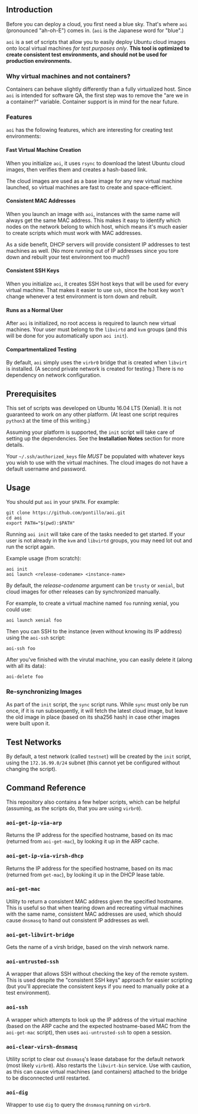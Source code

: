 ## Introduction

Before you can deploy a cloud, you first need a blue sky. That's where `aoi`
(pronounced "ah-oh-E") comes in. (`aoi` is the Japanese word for "blue".)

`aoi` is a set of scripts that allow you to easily deploy Ubuntu cloud images
onto local virtual machines *for test purposes only*. **This tool is optimized
to create consistent test environments, and should not be used for production
environments.**

### Why virtual machines and not containers?

Containers can behave slightly differently than a fully virtualized
host. Since `aoi` is intended for software QA, the first step was to remove
the "are we in a container?" variable. Container support is in mind
for the near future.

### Features

`aoi` has the following features, which are interesting for creating
test environments:

#### Fast Virtual Machine Creation

When you initialize `aoi`, it uses `rsync` to download the latest Ubuntu
cloud images, then verifies them and creates a hash-based link.

The cloud images are used as a base image for any new virtual machine
launched, so virtual machines are fast to create and space-efficient.

#### Consistent MAC Addresses

When you launch an image with `aoi`, instances with the same name will always
get the same MAC address. This makes it easy to identify which nodes on the
network belong to which host, which means it's much easier to create scripts
which must work with MAC addresses.

As a side benefit, DHCP servers will provide consistent IP addresses to
test machines as well. (No more running out of IP addresses since you tore
down and rebuilt your test environment too much!)

#### Consistent SSH Keys

When you initialize `aoi`, it creates SSH host keys that will be used for
every virtual machine. That makes it easier to use `ssh`, since the host key
won't change whenever a test environment is torn down and rebuilt.

#### Runs as a Normal User

After `aoi` is initialized, no root access is required to launch new
virtual machines. Your user must belong to the `libvirtd` and `kvm` groups
(and this will be done for you automatically upon `aoi init`).

#### Compartmentalized Testing

By default, `aoi` simply uses the `virbr0` bridge that is created when
`libvirt` is installed. (A second private network is created for testing.)
There is no dependency on network configuration.

## Prerequisites

This set of scripts was developed on Ubuntu 16.04 LTS (Xenial). It is not
guaranteed to work on any other platform. (At least one script requires
`python3` at the time of this writing.)

Assuming your platform is supported, the `init` script will take care
of setting up the dependencies. See the **Installation Notes** section
for more details.

Your `~/.ssh/authorized_keys` file *MUST* be populated with whatever keys
you wish to use with the virtual machines. The cloud images do not have
a default username and password.

## Usage

You should put `aoi` in your `$PATH`. For example:

    git clone https://github.com/pontillo/aoi.git
    cd aoi
    export PATH="$(pwd):$PATH"

Running `aoi init` will take care of the tasks needed to get started. If your
user is not already in the `kvm` and `libvirtd` groups, you may need lot out
and run the script again.

Example usage (from scratch):

    aoi init
    aoi launch <release-codename> <instance-name>

By default, the *release-codename* argument can be `trusty` or `xenial`, but
cloud images for other releases can by synchronized manually.

For example, to create a virtual machine named `foo` running xenial, you
could use:

    aoi launch xenial foo

Then you can SSH to the instance (even without knowing its IP address)
using the `aoi-ssh` script:

    aoi-ssh foo

After you've finished with the virutal machine, you can easily delete it
(along with all its data):

    aoi-delete foo

### Re-synchronizing Images

As part of the `init` script, the `sync` script runs. While `sync` must only
be run once, if it is run subsequently, it will fetch the latest cloud image,
but leave the old image in place (based on its sha256 hash) in case other
images were built upon it.

## Test Networks

By default, a test network (called `testnet`) will be created by the `init`
script, using the `172.16.99.0/24` subnet (this cannot yet be configured
without changing the script).

## Command Reference

This repository also contains a few helper scripts, which can be helpful
(assuming, as the scripts do, that you are using `virbr0`).

### `aoi-get-ip-via-arp`

Returns the IP address for the specified hostname, based on its mac (returned
from `aoi-get-mac`), by looking it up in the ARP cache.

### `aoi-get-ip-via-virsh-dhcp`

Returns the IP address for the specified hostname, based on its mac (returned
from `get-mac`), by looking it up in the DHCP lease table.

### `aoi-get-mac`

Utility to return a consistent MAC address given the specified hostname. This
is useful so that when tearing down and recreating virtual machines with the
same name, consistent MAC addresses are used, which should cause `dnsmasq` to
hand out consistent IP addresses as well.

### `aoi-get-libvirt-bridge`

Gets the name of a virsh bridge, based on the virsh network name.

### `aoi-untrusted-ssh`

A wrapper that allows SSH without checking the key of the remote system.
This is used despite the "consistent SSH keys" approach for easier scripting
(but you'll appreciate the consistent keys if you need to manually poke at
a test environment).

### `aoi-ssh`

A wrapper which attempts to look up the IP address of the virtual machine
(based on the ARP cache and the expected hostname-based MAC from the
`aoi-get-mac` script), then uses `aoi-untrusted-ssh` to open a session.

### `aoi-clear-virsh-dnsmasq`

Utility script to clear out `dnsmasq`'s lease database for the default network
(most likely `virbr0`).  Also restarts the `libvirt-bin` service. Use with
caution, as this can cause virtual machines (and containers) attached to the
bridge to be disconnected until restarted.

### `aoi-dig`

Wrapper to use `dig` to query the `dnsmasq` running on `virbr0`.
